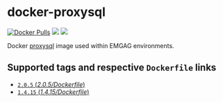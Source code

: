 # docker-proxysql

[![Docker Pulls](https://img.shields.io/docker/pulls/emgag/proxysql.svg)](https://hub.docker.com/r/emgag/proxysql)
[![](https://images.microbadger.com/badges/image/emgag/proxysql.svg)](https://microbadger.com/images/emgag/proxysql "Get your own image badge on microbadger.com")
[![](https://images.microbadger.com/badges/version/emgag/proxysql.svg)](https://microbadger.com/images/emgag/proxysql "Get your own version badge on microbadger.com")

Docker [proxysql](http://www.proxysql.com/) image used within EMGAG environments. 

## Supported tags and respective `Dockerfile` links

- [`2.0.5` (*2.0.5/Dockerfile*)](https://github.com/emgag/docker-proxysql/blob/master/2.0/Dockerfile)
- [`1.4.15` (*1.4.15/Dockerfile*)](https://github.com/emgag/docker-proxysql/blob/master/1.4/Dockerfile)